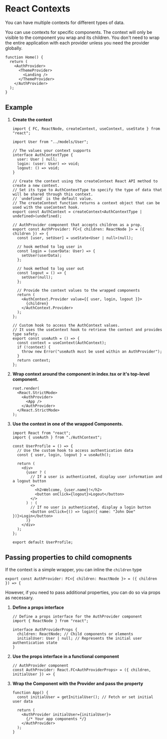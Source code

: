 # React Contexts

You can have multiple contexts for different types of data.



You can use contexts for specific components. The context will only be visible to the component you wrap and its children. You don't need to wrap the entire application with each provider unless you need the provider globally.

```
function Home() {
  return (
    <AuthProvider>
      <ThemeProvider>
        <Landing />
      </ThemeProvider>
    </AuthProvider>
  );
}
```

## Example

1. **Create the context**

	```
	import { FC, ReactNode, createContext, useContext, useState } from "react";
	
	import User from "../models/User";
	
	// The values your context supports
	interface AuthContextType {
	  user: User | null;
	  login: (user: User) => void;
	  logout: () => void;
	}
	
	// Create the context using the createContext React API method to create a new context.
	// Set its type to AuthContextType to specify the type of data that will be shared through this context.
	// `undefined` is the default value.
	// The createContext function returns a context object that can be used with the useContext hook.
	export const AuthContext = createContext<AuthContextType | undefined>(undefined);
	
	// AuthProvider component that accepts children as a prop.
	export const AuthProvider: FC<{ children: ReactNode }> = ({ children }) => {
	  const [user, setUser] = useState<User | null>(null);
	
	  // hook method to log user in
	  const login = (userData: User) => {
	    setUser(userData);
	  };
	
	  // hook method to log user out
	  const logout = () => {
	    setUser(null);
	  };
	
	  // Provide the context values to the wrapped components
	  return (
	    <AuthContext.Provider value={{ user, login, logout }}>
	      {children}
	    </AuthContext.Provider>
	  );
	};
	
	// Custom hook to access the AuthContext values.
	// It uses the useContext hook to retrieve the context and provides type safety.
	export const useAuth = () => {
	  const context = useContext(AuthContext);
	  if (!context) {
	    throw new Error("useAuth must be used within an AuthProvider");
	  }
	  return context;
	};
	```

2. **Wrap context around the component in index.tsx or it's top-level component.**

	```
	root.render(
	  <React.StrictMode>
	    <AuthProvider>
	      <App />
	    </AuthProvider>
	  </React.StrictMode>
	);
	```

3. **Use the context in one of the wrapped Components.**

	```
	import React from "react";
	import { useAuth } from "./AuthContext";
	
	const UserProfile = () => {
	  // Use the custom hook to access authentication data
	  const { user, login, logout } = useAuth();
	
	  return (
	    <div>
	      {user ? (
	        // If a user is authenticated, display user information and a logout button
	        <>
	          <h2>Welcome, {user.name}!</h2>
	          <button onClick={logout}>Logout</button>
	        </>
	      ) : (
	        // If no user is authenticated, display a login button
	        <button onClick={() => login({ name: "John Doe" })}>Login</button>
	      )}
	    </div>
	  );
	};
	
	export default UserProfile;
	```


## Passing properties to child comopnents

If the context is a simple wrapper, you can inline the `children` type

```
export const AuthProvider: FC<{ children: ReactNode }> = ({ children }) => {
```

However, if you need to pass additional properties, you can do so via props as necessary.

1. **Define a props interface**

	```
	// Define a props interface for the AuthProvider component
	import { ReactNode } from "react";
	
	interface AuthProviderProps {
	  children: ReactNode; // Child components or elements
	  initialUser: User | null; // Represents the initial user authentication state
	}
	```

2. **Use the props interface in a functional component**

	```
	// AuthProvider component
	const AuthProvider: React.FC<AuthProviderProps> = ({ children, initialUser }) => {
	```

3. **Wrap the Component with the Provider and pass the property**

	```
	function App() {
	  const initialUser = getInitialUser(); // Fetch or set initial user data
	
	  return (
	    <AuthProvider initialUser={initialUser}>
	      {/* Your app components */}
	    </AuthProvider>
	  );
	}
	```
